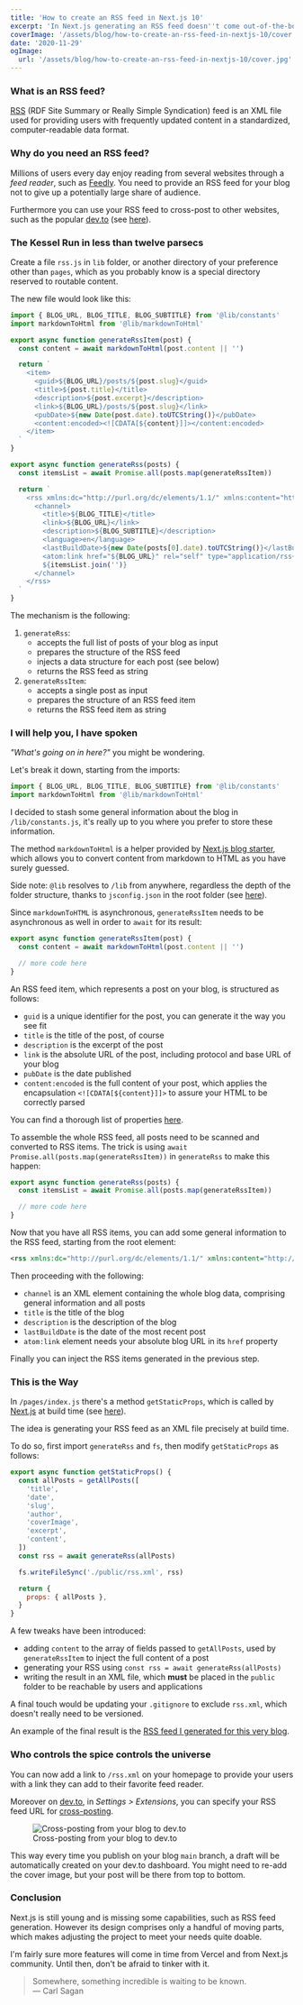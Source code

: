 ```yaml
---
title: 'How to create an RSS feed in Next.js 10'
excerpt: 'In Next.js generating an RSS feed doesn''t come out-of-the-box. This guide will walk you through the short but not so straightforward process to create an RSS feed for your Next.js 10 blog.'
coverImage: '/assets/blog/how-to-create-an-rss-feed-in-nextjs-10/cover.jpg'
date: '2020-11-29'
ogImage:
  url: '/assets/blog/how-to-create-an-rss-feed-in-nextjs-10/cover.jpg'
---
```


### What is an RSS feed?

[RSS](https://en.wikipedia.org/wiki/RSS) (RDF Site Summary or Really Simple Syndication) feed is an XML file used for providing users with frequently updated content in a standardized, computer-readable data format.

### Why do you need an RSS feed?

Millions of users every day enjoy reading from several websites through a *feed reader*, such as [Feedly](https://feedly.com/). You need to provide an RSS feed for your blog not to give up a potentially large share of audience.

Furthermore you can use your RSS feed to cross-post to other websites, such as the popular [dev.to](https://dev.to/) (see [here](#cross-posting-from-blog-to-devto)).

### The Kessel Run in less than twelve parsecs

Create a file `rss.js` in `lib` folder, or another directory of your preference other than `pages`, which as you probably know is a special directory reserved to routable content.

The new file would look like this:

```javascript
import { BLOG_URL, BLOG_TITLE, BLOG_SUBTITLE} from '@lib/constants'
import markdownToHtml from '@lib/markdownToHtml'

export async function generateRssItem(post) {
  const content = await markdownToHtml(post.content || '')

  return `
    <item>
      <guid>${BLOG_URL}/posts/${post.slug}</guid>
      <title>${post.title}</title>
      <description>${post.excerpt}</description>
      <link>${BLOG_URL}/posts/${post.slug}</link>
      <pubDate>${new Date(post.date).toUTCString()}</pubDate>
      <content:encoded><![CDATA[${content}]]></content:encoded>
    </item>
  `
}

export async function generateRss(posts) {
  const itemsList = await Promise.all(posts.map(generateRssItem))

  return `
    <rss xmlns:dc="http://purl.org/dc/elements/1.1/" xmlns:content="http://purl.org/rss/1.0/modules/content/" xmlns:atom="http://www.w3.org/2005/Atom" xmlns:media="http://search.yahoo.com/mrss/" version="2.0">
      <channel>
        <title>${BLOG_TITLE}</title>
        <link>${BLOG_URL}</link>
        <description>${BLOG_SUBTITLE}</description>
        <language>en</language>
        <lastBuildDate>${new Date(posts[0].date).toUTCString()}</lastBuildDate>
        <atom:link href="${BLOG_URL}" rel="self" type="application/rss+xml"/>
        ${itemsList.join('')}
      </channel>
    </rss>
  `
}
```

The mechanism is the following:

1. `generateRss`:
    - accepts the full list of posts of your blog as input
    - prepares the structure of the RSS feed
    - injects a data structure for each post (see below)
    - returns the RSS feed as string
1. `generateRssItem`:
    - accepts a single post as input
    - prepares the structure of an RSS feed item
    - returns the RSS feed item as string

### I will help you, I have spoken

*"What's going on in here?"* you might be wondering.

Let's break it down, starting from the imports:

```javascript
import { BLOG_URL, BLOG_TITLE, BLOG_SUBTITLE} from '@lib/constants'
import markdownToHtml from '@lib/markdownToHtml'
```

I decided to stash some general information about the blog in `/lib/constants.js`, it's really up to you where you prefer to store these information.

The method `markdownToHtml` is a helper provided by [Next.js blog starter](https://github.com/vercel/next.js/tree/canary/examples/blog-starter), which allows you to convert content from markdown to HTML as you have surely guessed.

Side note: `@lib` resolves to `/lib` from anywhere, regardless the depth of the folder structure, thanks to `jsconfig.json` in the root folder (see [here](https://code.visualstudio.com/docs/languages/jsconfig#_using-webpack-aliases)).

Since `markdownToHTML` is asynchronous, `generateRssItem` needs to be asynchronous as well in order to `await` for its result:

```javascript
export async function generateRssItem(post) {
  const content = await markdownToHtml(post.content || '')

  // more code here
}
```

An RSS feed item, which represents a post on your blog, is structured as follows:

- `guid` is a unique identifier for the post, you can generate it the way you see fit
- `title` is the title of the post, of course
- `description` is the excerpt of the post
- `link` is the absolute URL of the post, including protocol and base URL of your blog
- `pubDate` is the date published
- `content:encoded` is the full content of your post, which applies the encapsulation `<![CDATA[${content}]]>` to assure your HTML to be correctly parsed

You can find a thorough list of properties [here](https://www.rssboard.org/rss-profile).

To assemble the whole RSS feed, all posts need to be scanned and converted to RSS items. The trick is using `await Promise.all(posts.map(generateRssItem))` in `generateRss` to make this happen:

```javascript
export async function generateRss(posts) {
  const itemsList = await Promise.all(posts.map(generateRssItem))

  // more code here
}
```

Now that you have all RSS items, you can add some general information to the RSS feed, starting from the root element:

```XML
<rss xmlns:dc="http://purl.org/dc/elements/1.1/" xmlns:content="http://purl.org/rss/1.0/modules/content/" xmlns:atom="http://www.w3.org/2005/Atom" xmlns:media="http://search.yahoo.com/mrss/" version="2.0">
```

Then proceeding with the following:

- `channel` is an XML element containing the whole blog data, comprising general information and all posts
- `title` is the title of the blog
- `description` is the description of the blog
- `lastBuildDate` is the date of the most recent post
- `atom:link` element needs your absolute blog URL in its `href` property

Finally you can inject the RSS items generated in the previous step.

### This is the Way

In `/pages/index.js` there's a method `getStaticProps`, which is called by [Next.js](https://nextjs.org/) at build time (see [here](https://nextjs.org/docs/basic-features/data-fetching#getstaticprops-static-generation)).

The idea is generating your RSS feed as an XML file precisely at build time.

To do so, first import `generateRss` and `fs`, then modify `getStaticProps` as follows:

```javascript
export async function getStaticProps() {
  const allPosts = getAllPosts([
    'title',
    'date',
    'slug',
    'author',
    'coverImage',
    'excerpt',
    'content',
  ])
  const rss = await generateRss(allPosts)

  fs.writeFileSync('./public/rss.xml', rss)

  return {
    props: { allPosts },
  }
}
```

A few tweaks have been introduced:

- adding `content` to the array of fields passed to `getAllPosts`, used by `generateRssItem` to inject the full content of a post
- generating your RSS using `const rss = await generateRss(allPosts)`
- writing the result in an XML file, which **must** be placed in the `public` folder to be reachable by users and applications

A final touch would be updating your `.gitignore` to exclude `rss.xml`, which doesn't really need to be versioned.

An example of the final result is the [RSS feed I generated for this very blog](https://riccardo.codes/rss.xml).

### Who controls the spice controls the universe

You can now add a link to `/rss.xml` on your homepage to provide your users with a link they can add to their favorite feed reader.

<a id="cross-posting-from-blog-to-devto"></a>

Moreover on [dev.to](https://dev.to/), in *Settings > Extensions*, you can specify your RSS feed URL for [cross-posting](https://dictionary.cambridge.org/dictionary/english/cross-posting).

<figure class="image" aria-label="Cross-posting from your blog to dev.to">
<img
  src="/assets/blog/how-to-create-an-rss-feed-in-nextjs-10/devto-cross-posting-via-rss-feed.jpeg"
  alt="Cross-posting from your blog to dev.to"
  style="max-height: 300px;"
/>
<figcaption>Cross-posting from your blog to dev.to</figcaption>
</figure>

This way every time you publish on your blog `main` branch, a draft will be automatically created on your dev.to dashboard. You might need to re-add the cover image, but your post will be there from top to bottom.

### Conclusion

Next.js is still young and is missing some capabilities, such as RSS feed generation. However its design comprises only a handful of moving parts, which makes adjusting the project to meet your needs quite doable.

I'm fairly sure more features will come in time from Vercel and from Next.js community. Until then, don't be afraid to tinker with it.

> Somewhere, something incredible is waiting to be known.  
― Carl Sagan
